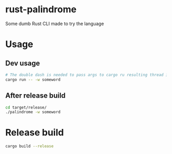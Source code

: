 # rust-palindrome
Some dumb Rust CLI made to try the language
# Usage
## Dev usage
```sh
# The double dash is needed to pass args to cargo ru resulting thread instead of cargo itself
cargo run -- -w someword
```
## After release build
```sh
cd target/release/
./palindrome -w someword
```
# Release build
```sh
cargo build --release
```